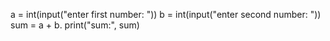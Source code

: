 a = int(input("enter first number: "))
b = int(input("enter second number: "))
sum = a + b.
print("sum:", sum)
